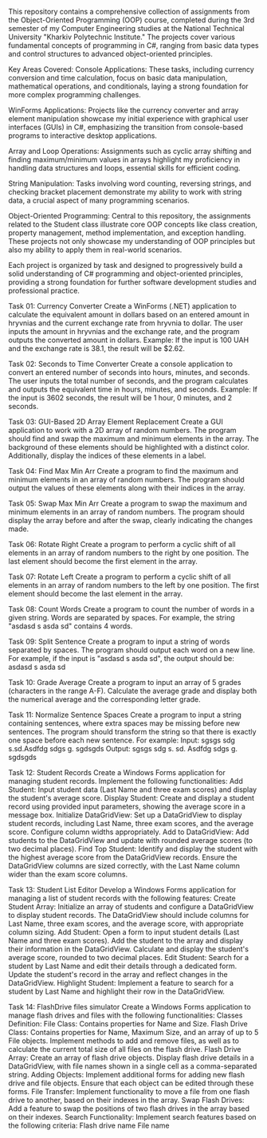 This repository contains a comprehensive collection of assignments from the Object-Oriented Programming (OOP) course, completed during the 3rd semester of my Computer Engineering studies at the National Technical University "Kharkiv Polytechnic Institute." The projects cover various fundamental concepts of programming in C#, ranging from basic data types and control structures to advanced object-oriented principles.

Key Areas Covered:
Console Applications: These tasks, including currency conversion and time calculation, focus on basic data manipulation, mathematical operations, and conditionals, laying a strong foundation for more complex programming challenges.

WinForms Applications: Projects like the currency converter and array element manipulation showcase my initial experience with graphical user interfaces (GUIs) in C#, emphasizing the transition from console-based programs to interactive desktop applications.

Array and Loop Operations: Assignments such as cyclic array shifting and finding maximum/minimum values in arrays highlight my proficiency in handling data structures and loops, essential skills for efficient coding.

String Manipulation: Tasks involving word counting, reversing strings, and checking bracket placement demonstrate my ability to work with string data, a crucial aspect of many programming scenarios.

Object-Oriented Programming: Central to this repository, the assignments related to the Student class illustrate core OOP concepts like class creation, property management, method implementation, and exception handling. These projects not only showcase my understanding of OOP principles but also my ability to apply them in real-world scenarios.

Each project is organized by task and designed to progressively build a solid understanding of C# programming and object-oriented principles, providing a strong foundation for further software development studies and professional practice.

Task 01: Currency Converter
Create a WinForms (.NET) application to calculate the equivalent amount in dollars based on an entered amount in hryvnias and the current exchange rate from hryvnia to dollar. The user inputs the amount in hryvnias and the exchange rate, and the program outputs the converted amount in dollars.
Example: If the input is 100 UAH and the exchange rate is 38.1, the result will be $2.62.

Task 02: Seconds to Time Converter
Create a console application to convert an entered number of seconds into hours, minutes, and seconds. The user inputs the total number of seconds, and the program calculates and outputs the equivalent time in hours, minutes, and seconds. Example: If the input is 3602 seconds, the result will be 1 hour, 0 minutes, and 2 seconds.

Task 03: GUI-Based 2D Array Element Replacement
Create a GUI application to work with a 2D array of random numbers. The program should find and swap the maximum and minimum elements in the array. The background of these elements should be highlighted with a distinct color. Additionally, display the indices of these elements in a label.

Task 04: Find Max Min Arr
Create a program to find the maximum and minimum elements in an array of random numbers. The program should output the values of these elements along with their indices in the array.

Task 05: Swap Max Min Arr
Create a program to swap the maximum and minimum elements in an array of random numbers. The program should display the array before and after the swap, clearly indicating the changes made.

Task 06: Rotate Right
Create a program to perform a cyclic shift of all elements in an array of random numbers to the right by one position. The last element should become the first element in the array.

Task 07: Rotate Left
Create a program to perform a cyclic shift of all elements in an array of random numbers to the left by one position. The first element should become the last element in the array.

Task 08: Count Words
Create a program to count the number of words in a given string. Words are separated by spaces. For example, the string "asdasd s asda sd" contains 4 words.

Task 09: Split Sentence
Create a program to input a string of words separated by spaces. The program should output each word on a new line. For example, if the input is "asdasd s asda sd", the output should be:
asdasd
s
asda
sd

Task 10: Grade Average
Create a program to input an array of 5 grades (characters in the range A-F). Calculate the average grade and display both the numerical average and the corresponding letter grade.

Task 11: Normalize Sentence Spaces
Create a program to input a string containing sentences, where extra spaces may be missing before new sentences. The program should transform the string so that there is exactly one space before each new sentence. For example:
Input:
sgsgs sdg s.sd.Asdfdg sdgs g.  sgdsgds
Output:
sgsgs sdg s. sd. Asdfdg sdgs g. sgdsgds

Task 12: Student Records
Create a Windows Forms application for managing student records. Implement the following functionalities:
Add Student: Input student data (Last Name and three exam scores) and display the student's average score.
Display Student: Create and display a student record using provided input parameters, showing the average score in a message box.
Initialize DataGridView: Set up a DataGridView to display student records, including Last Name, three exam scores, and the average score. Configure column widths appropriately.
Add to DataGridView: Add students to the DataGridView and update with rounded average scores (to two decimal places).
Find Top Student: Identify and display the student with the highest average score from the DataGridView records.
Ensure the DataGridView columns are sized correctly, with the Last Name column wider than the exam score columns.

Task 13: Student List Editor
Develop a Windows Forms application for managing a list of student records with the following features:
Create Student Array: Initialize an array of students and configure a DataGridView to display student records. The DataGridView should include columns for Last Name, three exam scores, and the average score, with appropriate column sizing.
Add Student: Open a form to input student details (Last Name and three exam scores). Add the student to the array and display their information in the DataGridView. Calculate and display the student's average score, rounded to two decimal places.
Edit Student: Search for a student by Last Name and edit their details through a dedicated form. Update the student's record in the array and reflect changes in the DataGridView.
Highlight Student: Implement a feature to search for a student by Last Name and highlight their row in the DataGridView.

Task 14: FlashDrive files simulator
Create a Windows Forms application to manage flash drives and files with the following functionalities:
Classes Definition:
File Class: Contains properties for Name and Size.
Flash Drive Class: Contains properties for Name, Maximum Size, and an array of up to 5 File objects. Implement methods to add and remove files, as well as to calculate the current total size of all files on the flash drive.
Flash Drive Array:
Create an array of flash drive objects. Display flash drive details in a DataGridView, with file names shown in a single cell as a comma-separated string.
Adding Objects:
Implement additional forms for adding new flash drive and file objects. Ensure that each object can be edited through these forms.
File Transfer:
Implement functionality to move a file from one flash drive to another, based on their indexes in the array.
Swap Flash Drives:
Add a feature to swap the positions of two flash drives in the array based on their indexes.
Search Functionality:
Implement search features based on the following criteria:
Flash drive name
File name
